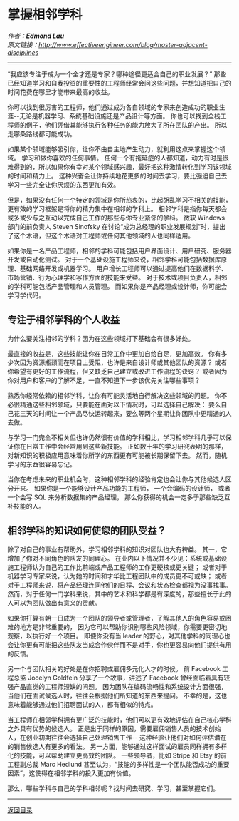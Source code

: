 # 掌握相邻学科
_作者：**Edmond Lau**_  
_原文链接：<http://www.effectiveengineer.com/blog/master-adjacent-disciplines>_

---
“我应该专注于成为一个全才还是专家？哪种途径更适合自己的职业发展？”
那些已经知道学习和自我投资的重要性的工程师经常会问这些问题，并想知道把自己的时间花费在哪里才能带来最高的收益。

你可以找到很厉害的工程师，他们通过成为各自领域的专家来创造成功的职业生涯--无论是机器学习、系统基础设施还是产品设计等方面。
你也可以找到全栈工程师的例子，他们凭借其能够执行各种任务的能力放大了所在团队的产出。
所以走哪条路线都可能成功。

如果某个领域能够吸引你，让你不由自主地产生动力，就利用这点来掌握这个领域。
学习和做你喜欢的任何事情。
任何一个有拖延症的人都知道，动力有时是很难得到的，所以如果你有幸对某个领域感兴趣，最好把这种激情转化到学习该领域的时间和精力上。
这种兴奋会让你持续地花更多的时间去学习，要比强迫自己去学习一些完全让你厌烦的东西更加有效。

但是，如果没有任何一个特定的领域是你所热衷的，比起胡乱学习不相关的技能，更有效的学习框架是将你的精力集中在相邻的学科上。
相邻学科是指你每天都会或多或少与之互动以完成自己工作的那些与你专业紧邻的学科。
微软 Windows 部门的前负责人 Steven Sinofsky 在讨论“成为总经理的职业发展规划”时，提出了这个术语，但这个术语对工程师或任何其他领域的人也同样适用。

如果你是一名产品工程师，相邻的学科可能包括用户界面设计、用户研究、服务器开发或自动化测试。
对于一个基础设施工程师来说，相邻学科可能包括数据库原理、基础网络开发或机器学习。
用户增长工程师可以通过提高他们在数据科学、市场营销、行为心理学和写作方面的技能来受益。
对于技术或项目负责人，相邻的学科可能包括产品管理和人员管理。
而如果你是产品经理或设计师，你可能会学习学代码。

## 专注于相邻学科的个人收益
为什么要关注相邻的学科？因为在这些领域打下基础会有很多好处。

最直接的收益是，这些技能让你在日常工作中更加自给自足，更加高效。
你有多少次因为资源瓶颈而在项目上受阻，也许是来自设计师或其他团队的资源？
或者你希望有更好的工作流程，但又缺乏自己建立或改进工作流程的诀窍？
或者因为你对用户和客户的了解不足，一直不知道下一步该优先关注哪些事项？

熟悉你经常依赖的相邻学科，让你有可能灵活地自行解决这些领域的问题。
你不必很精通这些相邻领域，只要能在面对以下情况时，可以选择自己解决：
要么自己花三天的时间让一个产品尽快运转起来，要么等两个星期让你团队中更精通的人去做。

与学习一门完全不相关但也许仍然很有价值的学科相比，学习相邻学科几乎可以保证你在日常工作中会经常用到这些新技能。
正如数十年的学习研究表明的那样，对新知识的积极应用意味着你所学的东西更有可能被长期保留下去。
然而，随机学习的东西很容易忘记。

当你在考虑未来的职业机会时，这种相邻学科的经验肯定也会让你与其他候选人区分开来。
如果你是一个能够设计产品功能的工程师，
一个会编码的设计师，
或者一个会写 SQL 来分析数据集的产品经理，
那么你获得的机会一定多于那些缺乏互补技能的人。

## 相邻学科的知识如何使您的团队受益？
除了对自己的事业有帮助外，学习相邻学科的知识对团队也大有裨益。
其一，它增加了你对不同角色的队友的同理心。
在业内以下情况并不少见：系统或基础设施工程师认为自己的工作比前端或产品工程师的工作更硬核或更关键；
或者对于机器学习专家来说，认为她的时间和才华比工程团队中的成员更不可或缺；
或者对于工程师来说，将产品经理连同他们的日程、会议和状态检查都视为没事找事。
然而，对于任何一门学科来说，其中的艺术和科学都是有深度的，那些擅长于此的人可以为团队做出有意义的贡献。

如果你打算有朝一日成为一个团队的领导者或管理者，了解其他人的角色容易或困难的地方是非常重要的，
因为它可以帮助你识别哪些风险领域，你需要更密切地观察，以执行好一个项目。
即便你没有当 leader 的野心，对其他学科的同理心也会让你更有可能把这些队友当成合作伙伴而不是对手，你也更容易向他们提供有用的反馈。

另一个与团队相关的好处是在你招聘或雇佣多元化人才的时候。
前 Facebook 工程总监 Jocelyn Goldfein 分享了一个故事，讲述了 Facebook 曾经面临着具有较强产品直觉的工程师短缺的问题。
因为团队在编码流畅性和系统设计方面很强，当他们在面试候选人时，往往会根据他们所知道的东西来提问。
不幸的是，这也意味着能够通过他们招聘面试的人，都有相似的特点。

当工程师在相邻学科拥有更广泛的技能时，他们可以更有效地评估在自己核心学科之外具有优势的候选人。
正是出于同样的原因，需要雇佣销售人员的技术创始人，在创业初期往往会选择自己处理销售工作-- 这种经验让他们对如何评估潜在的销售候选人有更多的看法。
另一方面，能够通过这样面试的雇员同样拥有多样化的技能，可以帮助建立更高效的团队。
一些领导者，比如 Stripe 和 Etsy 的前工程副总裁 Marc Hedlund 甚至认为，“技能的多样性是一个团队能否成功的重要因素”，这使得在相邻学科的投入更加有价值。

那么，哪些学科与自己的学科相邻呢？找时间去研究、学习，甚至掌握它们。

---
[返回目录](https://github.com/datugou/Article_Translation/tree/master/LEARNING_data_science)
